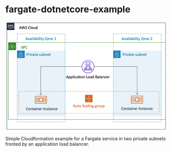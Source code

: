 # fargate-dotnetcore-example

![](ContainerArchitecture.png)

Simple Cloudformation example for a Fargate service in two private subnets fronted by an application load balancer.
